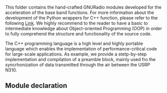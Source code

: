 This folder contains the hand-crafted GNURadio modules developed for the acceleration of the base band functions. For more information about the development of the Python wrappers for C++ function, please refer to the following [Link](https://wiki.gnuradio.org/index.php/Guided_Tutorial_GNU_Radio_in_C%2B%2B). We highly recommend to the reader to have a basic to intermediate knowledge about Object-oriented Programming (OOP) in order to fully comprehend the structure and functionality of the source code.

The C++ programming language is a high level and highly portable language which enables the implementation of performance-critical code for large-scale applications. As example, we provide a stetp-by-step implementation and compilation of a preamble block, mainly used fro the syncrhonization of data transmitted through the air between the USRP N310. 


## Module declaration


